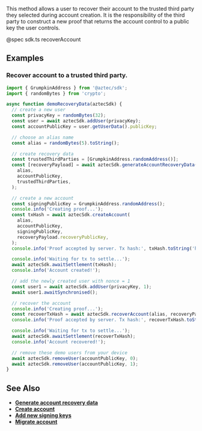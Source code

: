 This method allows a user to recover their account to the trusted third party they selected during account creation. It is the responsibility of the third party to construct a new proof that returns the account control to a public key the user controls.

@spec sdk.ts recoverAccount

## Examples

### Recover account to a trusted third party.

```js
import { GrumpkinAddress } from '@aztec/sdk';
import { randomBytes } from 'crypto';

async function demoRecoveryData(aztecSdk) {
  // create a new user
  const privacyKey = randomBytes(32);
  const user = await aztecSdk.addUser(privacyKey);
  const accountPublicKey = user.getUserData().publicKey;

  // choose an alias name
  const alias = randomBytes(5).toString();

  // create recovery data
  const trustedThirdParties = [GrumpkinAddress.randomAddress()];
  const [recoveryPayload] = await aztecSdk.generateAccountRecoveryData(
    alias,
    accountPublicKey,
    trustedThirdParties,
  );

  // create a new account
  const signingPublicKey = GrumpkinAddress.randomAddress();
  console.info('Creating proof...');
  const txHash = await aztecSdk.createAccount(
    alias,
    accountPublicKey,
    signingPublicKey,
    recoveryPayload.recoveryPublicKey,
  );
  console.info('Proof accepted by server. Tx hash:', txHash.toString('hex'));

  console.info('Waiting for tx to settle...');
  await aztecSdk.awaitSettlement(txHash);
  console.info('Account created!');

  // add the newly created user with nonce = 1
  const user1 = await aztecSdk.addUser(privacyKey, 1);
  await user1.awaitSynchronised();

  // recover the account
  console.info('Creating proof...');
  const recoverTxHash = await aztecSdk.recoverAccount(alias, recoveryPayload);
  console.info('Proof accepted by server. Tx hash:', recoverTxHash.toString('hex'));

  console.info('Waiting for tx to settle...');
  await aztecSdk.awaitSettlement(recoverTxHash);
  console.info('Account recovered!');

  // remove these demo users from your device
  await aztecSdk.removeUser(accountPublicKey, 0);
  await aztecSdk.removeUser(accountPublicKey, 1);
}
```

## See Also

- **[Generate account recovery data](/#/User/generateAccountRecoveryData)**
- **[Create account](/#/User/createAccount)**
- **[Add new signing keys](/#/User/addSigningKeys)**
- **[Migrate account](/#/User/migrateAccount)**
